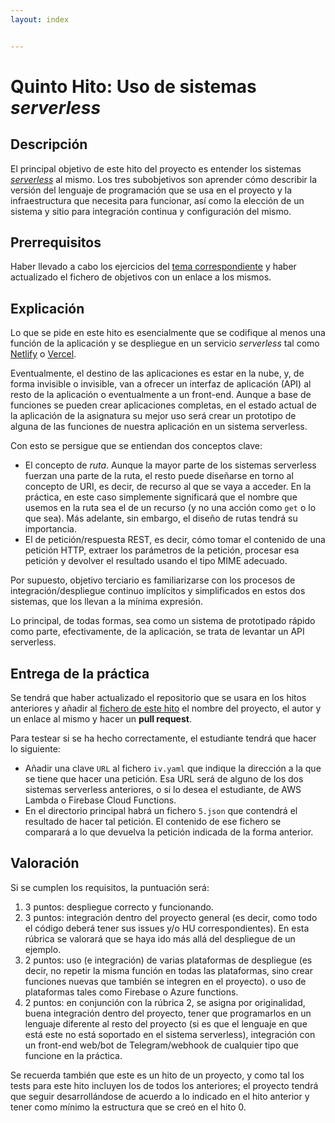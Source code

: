 ```yaml
---
layout: index


---
```

# Quinto Hito: Uso de sistemas *serverless*

## Descripción

El principal objetivo de este hito del proyecto es entender los
sistemas
[*serverless*](http://jj.github.io/IV/documentos/temas/Serverless)
al mismo. Los tres subobjetivos son aprender cómo describir la versión del
lenguaje de programación que se usa en el proyecto y la infraestructura que
necesita para funcionar, así como la elección de un sistema y sitio para
integración continua y configuración del mismo.

## Prerrequisitos

Haber llevado a cabo los ejercicios del
[tema correspondiente](http://jj.github.io/IV/documentos/temas/Serverless)
y haber actualizado el fichero de objetivos con un enlace a los mismos.

## Explicación

Lo que se pide en este hito es esencialmente que se codifique al menos
una función de la aplicación y se despliegue en un servicio
*serverless* tal como [Netlify](https://netlify.com)
o [Vercel](https://vercel.com).

Eventualmente, el destino de las aplicaciones es estar en la nube, y,
de forma invisible o invisible, van a ofrecer un interfaz de
aplicación (API) al resto de la aplicación o eventualmente a un
front-end. Aunque a base de funciones se pueden crear aplicaciones
completas, en el estado actual de la aplicación de la asignatura su
mejor uso será crear un prototipo de alguna de las funciones de
nuestra aplicación en un sistema serverless.

Con esto se persigue que se entiendan dos conceptos clave:
* El concepto de *ruta*. Aunque la mayor parte de los sistemas
  serverless fuerzan una parte de la ruta, el resto puede diseñarse en
  torno al concepto de URI, es decir, de recurso al que se vaya a
  acceder. En la práctica, en este caso simplemente significará que el
  nombre que usemos en la ruta sea el de un recurso (y no una acción
  como `get` o lo que sea). Más adelante, sin embargo, el diseño de
  rutas tendrá su importancia.
* El de petición/respuesta REST, es decir, cómo tomar el contenido de
  una petición HTTP, extraer los parámetros de la petición, procesar
  esa petición y devolver el resultado usando el tipo MIME adecuado.

Por supuesto, objetivo terciario es familiarizarse con los procesos de
integración/despliegue continuo implícitos y simplificados en estos
dos sistemas, que los llevan a la mínima expresión.

Lo principal, de todas formas, sea como un sistema de prototipado
rápido como parte, efectivamente, de la aplicación, se trata de
levantar un API serverless.


## Entrega de la práctica

Se tendrá que haber actualizado el repositorio que se usara en los hitos
anteriores y añadir al
[fichero de este hito](https://github.com/JJ/IV-20-21/blob/master/practicas/hito-5)
el nombre del proyecto, el autor y un enlace al mismo y hacer un **pull
request**.

Para testear si se ha hecho correctamente, el estudiante tendrá que
hacer lo siguiente:
- Añadir una clave `URL` al fichero `iv.yaml` que indique la dirección
  a la que se tiene que hacer una petición. Esa URL será de alguno de
  los dos sistemas serverless anteriores, o si lo desea el estudiante,
  de AWS Lambda o Firebase Cloud Functions.
- En el directorio principal habrá un fichero `5.json` que contendrá
  el resultado de hacer tal petición. El contenido de ese fichero se
  comparará a lo que devuelva la petición indicada de la forma anterior.

## Valoración

Si se cumplen los requisitos, la
puntuación será:

1. 3 puntos: despliegue correcto y funcionando.
2. 3 puntos: integración dentro del proyecto general (es decir, como
   todo el código deberá tener sus issues y/o HU correspondientes). En
   esta rúbrica se valorará que se haya ido más allá del despliegue de
   un ejemplo.
3. 2 puntos: uso (e integración) de varias plataformas de despliegue
   (es decir, no repetir la misma función en todas las plataformas,
   sino crear funciones nuevas que también se integren en el proyecto).
   o uso de plataformas tales como Firebase o Azure functions.
4. 2 puntos: en conjunción con la rúbrica 2, se asigna por
   originalidad, buena integración dentro del proyecto, tener que
   programarlos en un lenguaje diferente al resto del proyecto (si es
   que el lenguaje en que está este no está soportado en el sistema
   serverless), integración con un front-end web/bot de
   Telegram/webhook de cualquier tipo que funcione en la práctica.

Se recuerda también que este es un hito de un proyecto, y como tal los
tests para este hito incluyen los de todos los anteriores; el proyecto
tendrá que seguir desarrollándose de acuerdo a lo indicado en el hito
anterior y tener como mínimo la estructura que se creó en el
hito 0.
